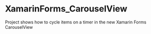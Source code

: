 # XamarinForms_CarouselView
Project shows how to cycle items on a timer in the new Xamarin Forms CarouselView
